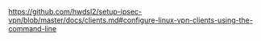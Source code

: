 https://github.com/hwdsl2/setup-ipsec-vpn/blob/master/docs/clients.md#configure-linux-vpn-clients-using-the-command-line
